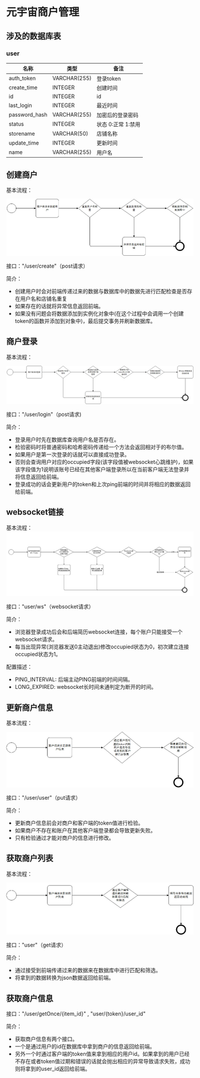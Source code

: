 # 元宇宙商户管理


## 涉及的数据库表


### user
| 名称            | 类型           | 备注           |
|---------------|--------------|--------------|
| auth_token    | VARCHAR(255) | 登录token      |
| create_time   | INTEGER      | 创建时间         |
| id            | INTEGER      | id           |
| last_login    | INTEGER      | 最近时间         |
| password_hash | VARCHAR(255) | 加密后的登录密码     |
| status        | INTEGER      | 状态 0:正常 1:禁用 |
| storename     | VARCHAR(50)  | 店铺名称         |
| update_time   | INTEGER      | 更新时间         |
| name      | VARCHAR(255) | 用户名          |

## 创建商户

基本流程：



![](images/create_user.jpg)

接口："/user/create"（post请求）

简介：

- 创建用户时会对前端传递过来的数据与数据库中的数据先进行匹配检查是否存在用户名和店铺名重复
- 如果存在的话就将异常信息返回前端。
- 如果没有问题会将数据添加到实例化对象中(在这个过程中会调用一个创建token的函数并添加到对象中)，最后提交事务并刷新数据库。

## 商户登录

基本流程：

![](images/login.jpg)

接口："/user/login"（post请求)

简介：

- 登录用户时先在数据库查询用户名是否存在。
- 检验密码时将普通密码和哈希密码传递给一个方法会返回相对于的布尔值。
- 如果用户是第一次登录的话就可以直接成功登录。
- 否则会查询用户对应的occupied字段(该字段值被websocket心跳维护)，如果该字段值为1说明该账号已经在其他客户端登录所以在当前客户端无法登录并将信息返回给前端。
- 登录成功的话会更新用户的token和上次ping前端的时间并将相应的数据返回给前端。



## websocket链接

基本流程：
![](images/websocket.jpg)



接口："user/ws"（websocket请求）

简介：

- 浏览器登录成功后会和后端简历websocket连接，每个账户只能接受一个websocket请求。
- 每当出现异常(浏览器发送0主动退出)修改occupied状态为0，初次建立连接occupied状态为1。

配置描述：

- PING_INTERVAL: 后端主动PING前端的时间间隔。
- LONG_EXPIRED: websocket长时间未通判定为断开的时间。

## 更新商户信息

基本流程：

![](images/update.jpg)


接口："/user/user"（put请求）

简介：

- 更新商户信息前会对商户和客户端的token值进行检验。
- 如果商户不存在和账户在其他客户端登录都会导致更新失败。
- 只有检验通过才能对商户的信息进行修改。

## 获取商户列表

基本流程：

![](images/get_user_list.jpg)




接口："user"（get请求）

简介：

- 通过接受到前端传递过来的数据来在数据库中进行匹配和筛选。
- 将拿到的数据转换为json数据返回给前端。

## 获取商户信息

接口："/user/getOnce/{item_id}"  ,   "user/{token}/user_id"

简介：

- 获取商户信息有两个接口。
- 一个是通过用户的id在数据库中拿到商户的信息返回给前端。
- 另外一个时通过客户端的token值来拿到相应的用户id。如果拿到的用户已经不存在或者token值过期和错误的话就会抛出相应的异常导致请求失败，成功则将拿到的user_id返回给前端。